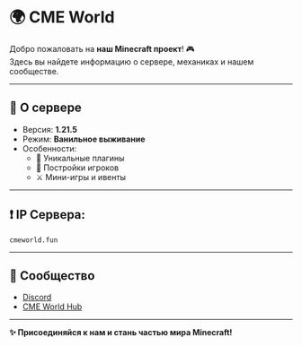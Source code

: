 # 🌍 CME World

Добро пожаловать на **наш Minecraft проект**! 🎮  
Здесь вы найдете информацию о сервере, механиках и нашем сообществе.

---

## 🚀 О сервере
- Версия: **1.21.5**
- Режим: **Ванильное выживание**
- Особенности:
  - 🔨 Уникальные плагины
  - 🏰 Постройки игроков
  - ⚔️ Мини-игры и ивенты

---

## ❗ IP Сервера:
```
cmeworld.fun
```


---

## 💬 Сообщество
- [Discord](https://dsc.gg/cme-world)  
- [CME World Hub](https://github.com/Kr1sper59/CME-World-Hub)

---

**✨ Присоединяйся к нам и стань частью мира Minecraft!**

